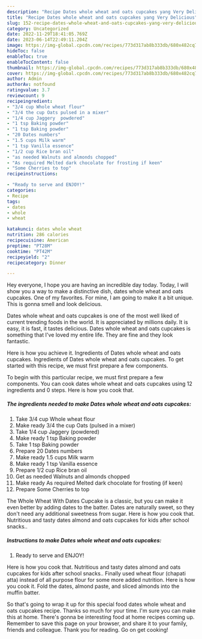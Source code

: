 ```yaml
---
description: "Recipe Dates whole wheat and oats cupcakes yang Very Delicious"
title: "Recipe Dates whole wheat and oats cupcakes yang Very Delicious"
slug: 152-recipe-dates-whole-wheat-and-oats-cupcakes-yang-very-delicious
category: Uncategorized
date: 2022-11-29T18:41:05.769Z
date: 2023-06-14T22:49:11.204Z
image: https://img-global.cpcdn.com/recipes/773d317ab8b333db/680x482cq70/dates-whole-wheat-and-oats-cupcakes-recipe-main-photo.jpg
hideToc: false
enableToc: true
enableTocContent: false
thumbnail: https://img-global.cpcdn.com/recipes/773d317ab8b333db/680x482cq70/dates-whole-wheat-and-oats-cupcakes-recipe-main-photo.jpg
cover: https://img-global.cpcdn.com/recipes/773d317ab8b333db/680x482cq70/dates-whole-wheat-and-oats-cupcakes-recipe-main-photo.jpg
author: Admin
authorAv: notfound
ratingvalue: 3.7
reviewcount: 9
recipeingredient:
- "3/4 cup Whole wheat flour"
- "3/4 the cup Oats pulsed in a mixer"
- "1/4 cup Jaggery  powdered"
- "1 tsp Baking powder"
- "1 tsp Baking powder"
- "20 Dates numbers"
- "1.5 cups Milk warm"
- "1 tsp Vanilla essence"
- "1/2 cup Rice bran oil"
- "as needed Walnuts and almonds chopped"
- "As required Melted dark chocolate for frosting if keen"
- "Some Cherries to top"
recipeinstructions:

- "Ready to serve and ENJOY!"
categories:
- Recipe
tags:
- dates
- whole
- wheat

katakunci: dates whole wheat 
nutrition: 286 calories
recipecuisine: American
preptime: "PT28M"
cooktime: "PT42M"
recipeyield: "2"
recipecategory: Dinner

---
```



Hey everyone, I hope you are having an incredible day today. Today, I will show you a way to make a distinctive dish, dates whole wheat and oats cupcakes. One of my favorites. For mine, I am going to make it a bit unique. This is gonna smell and look delicious.

Dates whole wheat and oats cupcakes is one of the most well liked of current trending foods in the world. It is appreciated by millions daily. It is easy, it is fast, it tastes delicious. Dates whole wheat and oats cupcakes is something that I've loved my entire life. They are fine and they look fantastic.

Here is how you achieve it. Ingredients of Dates whole wheat and oats cupcakes. Ingredients of Dates whole wheat and oats cupcakes. To get started with this recipe, we must first prepare a few components.


To begin with this particular recipe, we must first prepare a few components. You can cook dates whole wheat and oats cupcakes using 12 ingredients and 0 steps. Here is how you cook that.

<!--inarticleads1-->

##### The ingredients needed to make Dates whole wheat and oats cupcakes:

1. Take 3/4 cup Whole wheat flour
1. Make ready 3/4 the cup Oats (pulsed in a mixer)
1. Take 1/4 cup Jaggery  (powdered)
1. Make ready 1 tsp Baking powder
1. Take 1 tsp Baking powder
1. Prepare 20 Dates numbers
1. Make ready 1.5 cups Milk warm
1. Make ready 1 tsp Vanilla essence
1. Prepare 1/2 cup Rice bran oil
1. Get as needed Walnuts and almonds chopped
1. Make ready As required Melted dark chocolate for frosting (if keen)
1. Prepare Some Cherries to top


The Whole Wheat With Dates Cupcake is a classic, but you can make it even better by adding dates to the batter. Dates are naturally sweet, so they don&#39;t need any additional sweetness from sugar. Here is how you cook that. Nutritious and tasty dates almond and oats cupcakes for kids after school snacks.. 

<!--inarticleads2-->

##### Instructions to make Dates whole wheat and oats cupcakes:


1. Ready to serve and ENJOY!

Here is how you cook that. Nutritious and tasty dates almond and oats cupcakes for kids after school snacks.. Finally used wheat flour (chapati atta) instead of all purpose flour for some more added nutrition. Here is how you cook it. Fold the dates, almond paste, and sliced almonds into the muffin batter. 

So that's going to wrap it up for this special food dates whole wheat and oats cupcakes recipe. Thanks so much for your time. I'm sure you can make this at home. There's gonna be interesting food at home recipes coming up. Remember to save this page on your browser, and share it to your family, friends and colleague. Thank you for reading. Go on get cooking!
